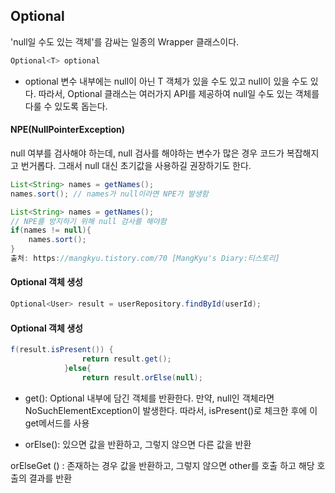 ## Optional

'null일 수도 있는 객체'를 감싸는 일종의 Wrapper 클래스이다.

```java
Optional<T> optional
```

- optional 변수 내부에는 null이 아닌 T 객체가 있을 수도 있고 null이 있을 수도 있다.
따라서, Optional 클래스는 여러가지 API를 제공하여 null일 수도 있는 객체를 다룰 수 있도록 돕는다.

#### NPE(NullPointerException)

null 여부를 검사해야 하는데, null 검사를 해야하는 변수가 많은 경우 코드가 복잡해지고 번거롭다.
그래서 null 대신 초기값을 사용하길 권장하기도 한다.

```java
List<String> names = getNames();
names.sort(); // names가 null이라면 NPE가 발생함

List<String> names = getNames();
// NPE를 방지하기 위해 null 검사를 해야함
if(names != null){
    names.sort();
}
출처: https://mangkyu.tistory.com/70 [MangKyu's Diary:티스토리]
```

#### Optional 객체 생성

```java
Optional<User> result = userRepository.findById(userId);
```

#### Optional 객체 생성

```java
f(result.isPresent()) {
                return result.get();
            }else{
                return result.orElse(null);
```
- get(): Optional 내부에 담긴 객체를 반환한다.
만약, null인 객체라면 NoSuchElementException이 발생한다.
따라서, isPresent()로 체크한 후에 이 get메서드를 사용

- orElse(): 있으면 값을 반환하고, 그렇지 않으면 다른 값을 반환

orElseGet () : 존재하는 경우 값을 반환하고, 그렇지 않으면 other를 호출 하고 해당 호출의 결과를 반환